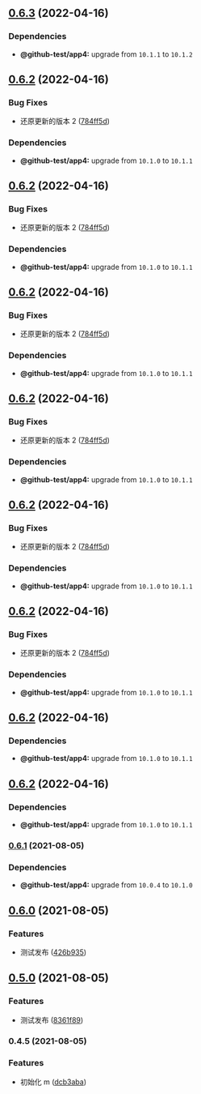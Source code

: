 ## [0.6.3](https://github.com/twinh/github-actions-test/compare/@github-test/m@0.6.2...@github-test/m@0.6.3) (2022-04-16)





### Dependencies

* **@github-test/app4:** upgrade from `10.1.1` to `10.1.2`

## [0.6.2](https://github.com/twinh/github-actions-test/compare/@github-test/m@0.6.1...@github-test/m@0.6.2) (2022-04-16)


### Bug Fixes

* 还原更新的版本 2 ([784ff5d](https://github.com/twinh/github-actions-test/commit/784ff5d3d6a523282eccb8fdbc37382e143d8f5e))





### Dependencies

* **@github-test/app4:** upgrade from `10.1.0` to `10.1.1`

## [0.6.2](https://github.com/twinh/github-actions-test/compare/@github-test/m@0.6.1...@github-test/m@0.6.2) (2022-04-16)


### Bug Fixes

* 还原更新的版本 2 ([784ff5d](https://github.com/twinh/github-actions-test/commit/784ff5d3d6a523282eccb8fdbc37382e143d8f5e))





### Dependencies

* **@github-test/app4:** upgrade from `10.1.0` to `10.1.1`

## [0.6.2](https://github.com/twinh/github-actions-test/compare/@github-test/m@0.6.1...@github-test/m@0.6.2) (2022-04-16)


### Bug Fixes

* 还原更新的版本 2 ([784ff5d](https://github.com/twinh/github-actions-test/commit/784ff5d3d6a523282eccb8fdbc37382e143d8f5e))





### Dependencies

* **@github-test/app4:** upgrade from `10.1.0` to `10.1.1`

## [0.6.2](https://github.com/twinh/github-actions-test/compare/@github-test/m@0.6.1...@github-test/m@0.6.2) (2022-04-16)


### Bug Fixes

* 还原更新的版本 2 ([784ff5d](https://github.com/twinh/github-actions-test/commit/784ff5d3d6a523282eccb8fdbc37382e143d8f5e))





### Dependencies

* **@github-test/app4:** upgrade from `10.1.0` to `10.1.1`

## [0.6.2](https://github.com/twinh/github-actions-test/compare/@github-test/m@0.6.1...@github-test/m@0.6.2) (2022-04-16)


### Bug Fixes

* 还原更新的版本 2 ([784ff5d](https://github.com/twinh/github-actions-test/commit/784ff5d3d6a523282eccb8fdbc37382e143d8f5e))





### Dependencies

* **@github-test/app4:** upgrade from `10.1.0` to `10.1.1`

## [0.6.2](https://github.com/twinh/github-actions-test/compare/@github-test/m@0.6.1...@github-test/m@0.6.2) (2022-04-16)


### Bug Fixes

* 还原更新的版本 2 ([784ff5d](https://github.com/twinh/github-actions-test/commit/784ff5d3d6a523282eccb8fdbc37382e143d8f5e))





### Dependencies

* **@github-test/app4:** upgrade from `10.1.0` to `10.1.1`

## [0.6.2](https://github.com/twinh/github-actions-test/compare/@github-test/m@0.6.1...@github-test/m@0.6.2) (2022-04-16)





### Dependencies

* **@github-test/app4:** upgrade from `10.1.0` to `10.1.1`

## [0.6.2](https://github.com/twinh/github-actions-test/compare/@github-test/m@0.6.1...@github-test/m@0.6.2) (2022-04-16)





### Dependencies

* **@github-test/app4:** upgrade from `10.1.0` to `10.1.1`

### [0.6.1](https://github.com/twinh/github-actions-test/compare/@github-test/m@0.6.0...@github-test/m@0.6.1) (2021-08-05)



### Dependencies

* **@github-test/app4:** upgrade from `10.0.4` to `10.1.0`

## [0.6.0](https://github.com/twinh/github-actions-test/compare/@github-test/m@0.5.0...@github-test/m@0.6.0) (2021-08-05)


### Features

* 测试发布 ([426b935](https://github.com/twinh/github-actions-test/commit/426b93589d680941508a10c6f7771a0ebdb22d4d))

## [0.5.0](https://github.com/twinh/github-actions-test/compare/@github-test/m@0.4.5...@github-test/m@0.5.0) (2021-08-05)


### Features

* 测试发布 ([8361f89](https://github.com/twinh/github-actions-test/commit/8361f8987c3facb2b86eb1c40baea910bb91f5f3))

### 0.4.5 (2021-08-05)


### Features

* 初始化 m ([dcb3aba](https://github.com/twinh/github-actions-test/commit/dcb3aba530d8bc4e63cb0c0ec836f317a3abdaf1))
